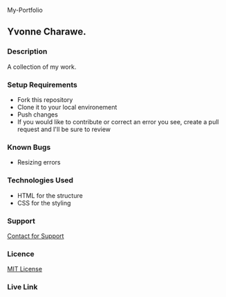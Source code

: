 My-Portfolio
## Yvonne Charawe.
### Description
A collection of my work.
### Setup Requirements
- Fork this repository
- Clone it to your local environement
- Push changes
- If you would like to contribute or correct an error you see, create a pull request and I'll be sure to review
### Known Bugs
* Resizing errors
### Technologies Used
* HTML for the structure
* CSS for the styling
### Support
[Contact for Support](https://github.com/Charawey-X)
### Licence
[MIT License](https://github.com/Charawey-X/My-Portfolio/blob/main/LICENSE)
### Live Link
